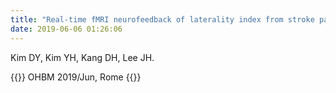 ```yaml
---
title: "Real-time fMRI neurofeedback of laterality index from stroke patients: Preliminary study"
date: 2019-06-06 01:26:06
---
```


Kim DY, Kim YH, Kang DH, Lee JH.

{{<format bright-green>}}
OHBM 2019/Jun, Rome 
{{</format>}}